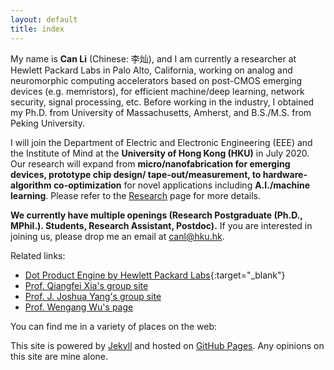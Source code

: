 ```yaml
---
layout: default
title: index
---
```


<div class="gravatar"></div>

My name is **Can Li** (Chinese: 李灿), and I am currently a researcher at Hewlett Packard Labs in Palo Alto, California, working on analog and neuromorphic computing accelerators based on post-CMOS emerging devices (e.g. memristors), for efficient machine/deep learning, network security, signal processing, etc. Before working in the industry, I obtained my Ph.D. from University of Massachusetts, Amherst, and B.S./M.S. from Peking University.

I will join the Department of Electric and Electronic Engineering (EEE) and the Institute of Mind at the **University of Hong Kong (HKU)** in July 2020. Our research will expand from **micro/nanofabrication for emerging devices, prototype chip design/ tape-out/measurement, to hardware-algorithm co-optimization** for novel applications including **A.I./machine learning**. Please refer to the [Research](/research.html) page for more details.

<!-- Within the **C**hips for 
**A**ccelerating
**N**euromorphic applications
(**CAN**) Group,  -->

**We currently have multiple openings (Research Postgraduate (Ph.D., MPhil.). Students, Research Assistant, Postdoc).** If you are interested in joining us, please drop me an email at [canl@hku.hk](mailto:canl@hku.hk).

Related links:

- [Dot Product Engine by Hewlett Packard Labs](https://www.labs.hpe.com/next-next/dot-product-engine){:target="_blank"} 
- [Prof. Qiangfei Xia's group site](http://nano.ecs.umass.edu)
- [Prof. J. Joshua Yang's group site](http://www.ecs.umass.edu/ece/jjyang/)
- [Prof. Wengang Wu's page](https://eecs.pku.edu.cn/info/1478/9753.htm)

You can find me in a variety of places on the web:

<p class="social">
    <a href="mailto:canl@hku.hk" title="Email me"><i class="icon-gmail"></i></a>
    <a href="https://www.linkedin.com/in/can-li-b8705125/" title="Connect with me on LinkedIn"><i class="icon-linkedin-squared"></i></a>
    <a href="https://github.com/lican81" title="Fork me on GitHub"><i class="icon-github-circled"></i></a>
</p>


<p>This site is powered by <a href="http://jekyllrb.com/">Jekyll</a> and hosted on
<a href="https://pages.github.com/">GitHub Pages</a>. Any opinions on this site are mine alone.</p>
